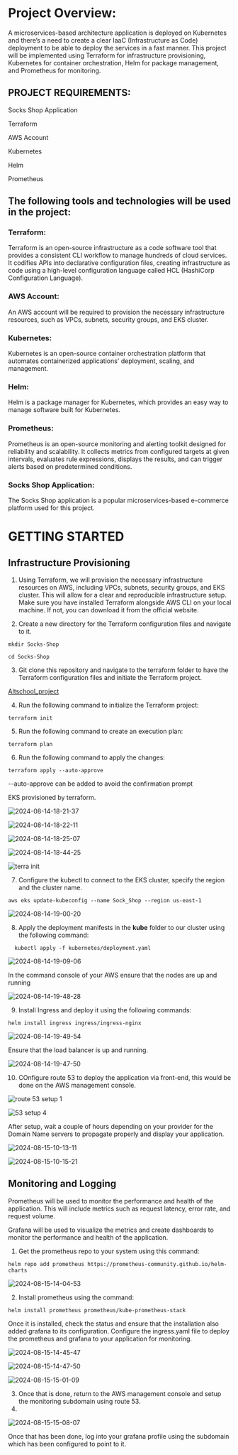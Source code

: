 # Project Overview: 

A microservices-based architecture application is deployed on Kubernetes and there’s a need to create a clear IaaC (Infrastructure as Code) deployment to be able to deploy the services in a fast manner.
This project will be implemented using Terraform for infrastructure provisioning, Kubernetes for container orchestration, Helm for package management, and Prometheus for monitoring.

## PROJECT REQUIREMENTS:


Socks Shop Application

Terraform

AWS Account

Kubernetes

Helm

Prometheus


## The following tools and technologies will be used in the project:

### Terraform:
Terraform is an open-source infrastructure as a code software tool that provides a consistent CLI workflow to manage hundreds of cloud services. It codifies APIs into declarative configuration files, creating infrastructure as code using a high-level configuration language called HCL (HashiCorp Configuration Language).

### AWS Account:
An AWS account will be required to provision the necessary infrastructure resources, such as VPCs, subnets, security groups, and EKS cluster.

### Kubernetes:
Kubernetes is an open-source container orchestration platform that automates containerized applications' deployment, scaling, and management.

### Helm:
Helm is a package manager for Kubernetes, which provides an easy way to manage software built for Kubernetes.

### Prometheus:
Prometheus is an open-source monitoring and alerting toolkit designed for reliability and scalability. It collects metrics from configured targets at given intervals, evaluates rule expressions, displays the results, and can trigger alerts based on predetermined conditions.

### Socks Shop Application:
The Socks Shop application is a popular microservices-based e-commerce platform used for this project.


# GETTING STARTED

## Infrastructure Provisioning

1. Using Terraform, we will provision the necessary infrastructure resources on AWS, including VPCs, subnets, security groups, and EKS cluster. This will allow for a clear and reproducible infrastructure setup.
Make sure you have installed Terraform alongside AWS CLI on your local machine. If not, you can download it from the official website.

2. Create a new directory for the Terraform configuration files and navigate to it.

```
mkdir Socks-Shop

cd Socks-Shop

```


3. Git clone this repository and navigate to the terraform folder to have the Terraform configuration files and initiate the Terraform project.

[ Altschool_project](https://github.com/Chris-Devanah/Altschool_project/tree/main)

4. Run the following command to initialize the Terraform project:

```
terraform init
```

5. Run the following command to create an execution plan:

```
terraform plan
```

6. Run the following command to apply the changes:

```
terraform apply --auto-approve
```

--auto-approve can be added to avoid the confirmation prompt

EKS provisioned by terraform.

![2024-08-14-18-21-37](https://github.com/user-attachments/assets/305c4675-68f4-47b4-afc6-256540d74ef2)

![2024-08-14-18-22-11](https://github.com/user-attachments/assets/49d58cd3-df8c-4ecb-a662-5b806bad5e2e)

![2024-08-14-18-25-07](https://github.com/user-attachments/assets/9c24ba58-896d-403d-ad99-988461692849)

![2024-08-14-18-44-25](https://github.com/user-attachments/assets/70e1fb58-c55a-44d0-945a-e57ed89a035f)

![terra init](https://github.com/user-attachments/assets/52e3b819-779d-4216-b889-68aa914fdb6d)

7. Configure the kubectl to connect to the EKS cluster, specify the region and the cluster name.

```
aws eks update-kubeconfig --name Sock_Shop --region us-east-1
```

![2024-08-14-19-00-20](https://github.com/user-attachments/assets/a9e6e351-04b2-4145-9366-be30ef13be72)

8. Apply the deployment manifests in the **kube** folder to our cluster using the following command:

```
  kubectl apply -f kubernetes/deployment.yaml
```
![2024-08-14-19-09-06](https://github.com/user-attachments/assets/a4e86037-bd24-45b3-9ebf-6fcba412afdd)

In the command console of your AWS ensure that the nodes are up and running 

![2024-08-14-19-48-28](https://github.com/user-attachments/assets/663d9804-f11b-49ff-8474-7865d943a34a)

9. Install Ingress and deploy it using the following commands:

```
helm install ingress ingress/ingress-nginx
```
![2024-08-14-19-49-54](https://github.com/user-attachments/assets/17dc803c-b549-4293-9d0d-d921b5dd7583)

Ensure that the load balancer is up and running.

![2024-08-14-19-47-50](https://github.com/user-attachments/assets/fa72c700-c411-4b98-8fe2-300214ef05ec)

10. COnfigure route 53 to deploy the application via front-end, this would be done on the AWS management console.

![route 53 setup 1](https://github.com/user-attachments/assets/911479c8-e766-4313-a0cb-aa7287e4caff)

![53 setup 4](https://github.com/user-attachments/assets/882235ab-0fdc-4297-818c-fd3764fb626a)

After setup, wait a couple of hours depending on your provider for the Domain Name servers to propagate properly and display your application.

![2024-08-15-10-13-11](https://github.com/user-attachments/assets/0d953cda-e19e-4f3c-bce4-ddbca985a1df)

![2024-08-15-10-15-21](https://github.com/user-attachments/assets/879d102f-49c3-46d0-97db-971bf3ad452b)


## Monitoring and Logging

Prometheus will be used to monitor the performance and health of the application. This will include metrics such as request latency, error rate, and request volume.

Grafana will be used to visualize the metrics and create dashboards to monitor the performance and health of the application.

1. Get the prometheus repo to your system using this command:

```
helm repo add prometheus https://prometheus-community.github.io/helm-charts
```
![2024-08-15-14-04-53](https://github.com/user-attachments/assets/4313f271-250c-45f4-a848-ab5c09ba4038)

2. Install prometheus using the command:

```
helm install prometheus prometheus/kube-prometheus-stack
```
Once it is installed, check the status and ensure that the installation also added grafana to its configuration.
Configure the ingress.yaml file to deploy the prometheus and grafana to your application for monitoring.

![2024-08-15-14-45-47](https://github.com/user-attachments/assets/d73cc16c-db60-491f-915b-7ff1d46b4836)

![2024-08-15-14-47-50](https://github.com/user-attachments/assets/d656bfe2-2595-43eb-9047-a8111a518f0d)

![2024-08-15-15-01-09](https://github.com/user-attachments/assets/5b3750b2-310d-4332-92b1-23a59b60c849)

3. Once that is done, return to the AWS management console and setup the monitoring subdomain using route 53.
4. 
![2024-08-15-15-08-07](https://github.com/user-attachments/assets/a08d2162-0482-40b1-bf89-05481892c49b)

Once that has been done, log into your grafana profile using the subdomain which has been configured to point to it.

